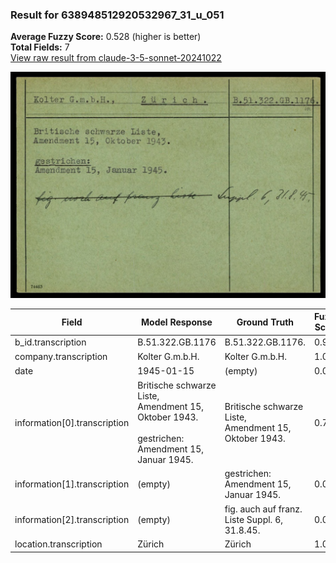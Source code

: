 ### Result for 638948512920532967_31_u_051
**Average Fuzzy Score:** 0.528 (higher is better)<br>
**Total Fields:** 7<br>
[View raw result from claude-3-5-sonnet-20241022](https://github.com/RISE-UNIBAS/humanities_data_benchmark/blob/main/results/2025-10-24/T0319/request_T0319_638948512920532967_31_u_051.json)

<img src="https://github.com/RISE-UNIBAS/humanities_data_benchmark/blob/main/benchmarks/blacklist/images/638948512920532967_31_u_051.jpg?raw=true" alt="638948512920532967_31_u_051" width="600px">

| Field | Model Response | Ground Truth | Fuzzy Score | Match |
|-------|----------------|--------------|-------------|-------|
| b_id.transcription | B.51.322.GB.1176 | B.51.322.GB.1176. | 0.970 | ✅ |
| company.transcription | Kolter G.m.b.H. | Kolter G.m.b.H. | 1.000 | ✅ |
| date | 1945-01-15 | (empty) | 0.000 | ❌ |
| information[0].transcription | Britische schwarze Liste,<br>Amendment 15, Oktober 1943.<br><br>gestrichen:<br>Amendment 15, Januar 1945. | Britische schwarze Liste,<br>Amendment 15, Oktober 1943. | 0.726 | ❌ |
| information[1].transcription | (empty) | gestrichen:<br>Amendment 15, Januar 1945. | 0.000 | ❌ |
| information[2].transcription | (empty) | fig. auch auf franz. Liste Suppl. 6, 31.8.45. | 0.000 | ❌ |
| location.transcription | Zürich | Zürich | 1.000 | ✅ |
